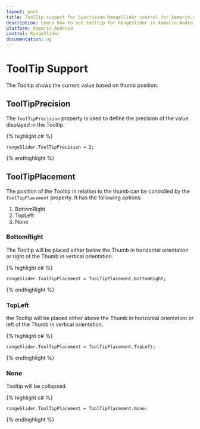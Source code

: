 ```yaml
---
layout: post
title: ToolTip support for Syncfusion RangeSlider control for Xamarin.Android
description: Learn how to set tooltip for RangeSlider in Xamarin.Android
platform: Xamarin.Android
control: RangeSlider
documentation: ug
---
```


# ToolTip Support

The Tooltip shows the current value based on thumb position.

## ToolTipPrecision

The `ToolTipPrecision` property is used to define the precision of the value displayed in the Tooltip.

{% highlight c# %}

	rangeSlider.ToolTipPrecision = 2;
	
{% endhighlight %}

## ToolTipPlacement

The position of the Tooltip in relation to the thumb can be controlled by the `ToolTipPlacement` property. It has the following options.

1. BottomRight
2. TopLeft
3. None

### BottomRight

The Tooltip will be placed either below the Thumb in horizontal orientation or right of the Thumb in vertical orientation.

{% highlight c# %}

	rangeSlider.ToolTipPlacement = ToolTipPlacement.BottomRight;
	
{% endhighlight %}

### TopLeft

the Tooltip will be placed either above the Thumb in horizontal orientation or left of the Thumb in vertical orientation.

{% highlight c# %}

	rangeSlider.ToolTipPlacement = ToolTipPlacement.TopLeft;
	
{% endhighlight %}

### None

Tooltip will be collapsed.

{% highlight c# %}

	rangeSlider.ToolTipPlacement = ToolTipPlacement.None;
	
{% endhighlight %}



